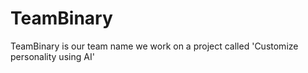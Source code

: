 # TeamBinary
TeamBinary is our team name we work on a project called 'Customize personality using AI' 
